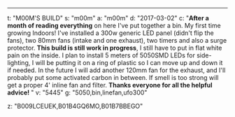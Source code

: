 ---
t: "M00M'S BUILD"
s: "m00m"
a: "m00m"
d: "2017-03-02"
c: "<strong>After a month of reading everything</strong> on here I've put together a bin. My first time growing Indoors! I've installed a 300w generic LED panel (didn't flip the fans), two 80mm fans (intake and one exhaust), two timers and also a surge protector. <strong>This build is still work in progress</strong>, I still have to put in flat white pain on the inside. I plan to install 5 meters of 5050SMD LEDs for side-lighting, I will be putting it on a ring of plastic so I can move up and down it if needed. In the future I will add another 120mm fan for the exhaust, and I'll probably put some activated carbon in between. If smell is too strong will get a proper 4' inline fan and filter. <strong>Thanks everyone for all the helpful advice! </strong>"
v: "5445"
g: "5050,bin,linefan,ufo300"

z: "B009LCEUEK,B01B4GQ6MO,B01B7BBEGO"

